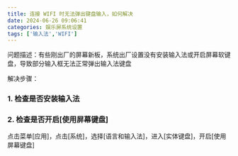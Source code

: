 ```yaml
---
title: 连接 WIFI 时无法弹出键盘输入，如何解决
date: 2024-06-26 09:06:41
categories: 娱乐屏系统设置
tags: ['输入法','WIFI']
---
```


问题描述：有些刚出厂的屏幕新板，系统出厂设置没有安装输入法或开启屏幕软键盘，导致部分输入框无法正常弹出输入法键盘

解决步骤：

### 1. 检查是否安装输入法

### 2. 检查是否开启[使用屏幕键盘]

点击菜单[应用]，点击[系统]，选择[语言和输入法]，进入[实体键盘]，开启[使用屏幕键盘]
